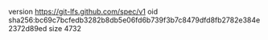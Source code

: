 version https://git-lfs.github.com/spec/v1
oid sha256:bc69c7bcfedb3282b8db5e06fd6b739f3b7c8479dfd8fb2782e384e2372d89ed
size 4732
